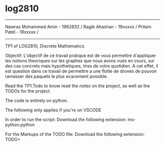 # log2810
_________________________________________
Nawras Mohammed Amin    - 1962832      /
Ragib Ahashan           - 19xxxxx     /
Pritam Patel            - 19xxxxx    /
*************************************

TP1 of LOG2810, Discrete Mathematics. 

Objectif: 
L'objectif de ce travail pratique est de vous permettre d'appliquer les notions theoriques sur les graphes
que nous avons vues en cours, sur des cas concrets mais hypothetiques, tires de votre quotidien. 
A cet effet, il est question dans ce travail de permettre a une flotte de drones de pouvoir ramasser des paquets le plus ecacement possible.

Read the TP1.Todo to know read the notes on the project, as well as the TODOs for the project. 

The code is entirely on python.


The following only applies if you're on VSCODE

In order to run the script:
    Download the following extension: ms-python.python

For the Markups of the TODO file:
    Download the following extension: TODO+

